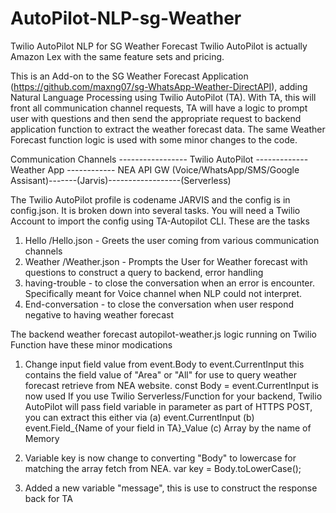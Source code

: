 # AutoPilot-NLP-sg-Weather
Twilio AutoPilot NLP for SG Weather Forecast
Twilio AutoPilot is actually Amazon Lex with the same feature sets and pricing.

This is an Add-on to the SG Weather Forecast Application (https://github.com/maxng07/sg-WhatsApp-Weather-DirectAPI), adding Natural Language Processing using Twilio AutoPilot (TA). With TA, this will front all communication channel requests, TA will have a logic to prompt user with questions and then send the appropriate request to backend application function to extract the weather forecast data. The same Weather Forecast function logic is used with some minor changes to the code.

 Communication Channels ----------------- Twilio AutoPilot ------------- Weather App ------------ NEA API GW
(Voice/WhatsApp/SMS/Google Assisant)-------(Jarvis)------------------(Serverless)


The Twilio AutoPilot profile is codename JARVIS and the config is in config.json. It is broken down into several tasks. You will need a Twilio Account to import the config using TA-Autopilot CLI.
These are the tasks
1. Hello /Hello.json - Greets the user coming from various communication channels
2. Weather /Weather.json - Prompts the User for Weather forecast with questions to construct a query to backend, error handling
3. having-trouble - to close the conversation when an error is encounter. Specifically meant for Voice channel when NLP could not interpret.
4. End-conversation - to close the conversation when user respond negative to having weather forecast

The backend weather forecast autopilot-weather.js logic running on Twilio Function have these minor modications
1. Change input field value from event.Body to event.CurrentInput this contains the field value of "Area" or "All" for use to query weather forecast retrieve from NEA website. const Body = event.CurrentInput is now used
If you use Twilio Serverless/Function for your backend, Twilio AutoPilot will pass field variable in parameter as part of HTTPS POST, you can extract this either via
(a) event.CurrentInput
(b) event.Field_{Name of your field in TA}_Value
(c) Array by the name of Memory

2. Variable key is now change to converting "Body" to lowercase for matching the array fetch from NEA.
var key = Body.toLowerCase();

3. Added a new variable "message", this is use to construct the response back for TA

